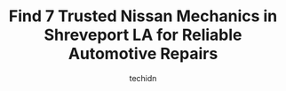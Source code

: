 ---
layout: ampstory
image: https://images.unsplash.com/photo-1597220669155-4a3e59232dc9?ixlib=rb-4.0.3&ixid=MnwxMjA3fDB8MHxwaG90by1wYWdlfHx8fGVufDB8fHx8&auto=format&fit=crop&w=640&h=853&q=80
author: techidn
featured: false
description: Trust your vehicles maintenance and repairs to the 7 best Nissan Mechanic in Shreveport LA, USA. With their extensive experience, cutting-edge technology, and commitment to customer satisfa
title: Find 7 Trusted Nissan Mechanics in Shreveport LA for Reliable Automotive Repairs
cover:
   title: Find 7 Trusted Nissan Mechanics in Shreveport LA for Reliable Automotive Repairs
   subtitle: Rickpate
   background: https://images.unsplash.com/photo-1597220669155-4a3e59232dc9?ixlib=rb-4.0.3&ixid=MnwxMjA3fDB8MHxwaG90by1wYWdlfHx8fGVufDB8fHx8&auto=format&fit=crop&w=640&h=853&q=80

pages: 
 - layout: thirds
   top: <h1>#1 Euroteck European & Foreign</h1>
   bottom: "<p>Excellent work, honest, a little pricey-but you should expect that when you bought that foreign vehicle. Schedule an appointment in advance; they are very busy. Quick tur</p>"
   background: https://www.knot35.com/toplist/wp-content/uploads/2023/06/best-nissan-mechanic-1-in-shreveport-la-1685831442.jpeg
   backgroundblur: true
 - layout: thirds
   top: <h1>#2 Summer Grove Auto Care, inc.</h1>
   bottom: "<p>9251 Mansfield Rd, Shreveport, LA 71118, United States</p>"
   background: https://www.knot35.com/toplist/wp-content/uploads/2023/06/best-nissan-mechanic-2-in-shreveport-la-1685831442.jpeg
   cta:
      link: https://www.knot35.com/toplist/find-7-trusted-nissan-mechanics-in-shreveport-la-for-reliable-automotive-repairs/
      text: Find 7 Trusted Nissan Mechanics in Shreveport LA for Reliable Automotive Repairs
 - layout: thirds
   top: <h1>#3 Southern Automotive Service</h1>
   bottom: "<p>1734 Southern Ave, Shreveport, LA 71101, United States</p>"
   background: https://www.knot35.com/toplist/wp-content/uploads/2023/06/best-nissan-mechanic-3-in-shreveport-la-1685831443.jpeg
   cta:
      link: https://www.knot35.com/toplist/find-7-trusted-nissan-mechanics-in-shreveport-la-for-reliable-automotive-repairs/
      text: Find 7 Trusted Nissan Mechanics in Shreveport LA for Reliable Automotive Repairs
 - layout: thirds
   top: <h1>#4 Orr Nissan Parts & Service</h1>
   bottom: "<p>2323 Viking Dr, Bossier City, LA 71111, United States</p>"
   background: https://images.unsplash.com/photo-1518640467707-6811f4a6ab73?ixlib=rb-4.0.3&ixid=MnwxMjA3fDB8MHxwaG90by1wYWdlfHx8fGVufDB8fHx8&auto=format&fit=crop&w=640&h=853&q=80
   cta:
      link: https://www.knot35.com/toplist/find-7-trusted-nissan-mechanics-in-shreveport-la-for-reliable-automotive-repairs/
      text: Find 7 Trusted Nissan Mechanics in Shreveport LA for Reliable Automotive Repairs
 - layout: thirds
   top: <h1>#5 Shreve City Car Care</h1>
   bottom: "<p>1050 Shreveport Barksdale Hwy, Shreveport, LA 71105, United States</p>"
   background: https://images.unsplash.com/photo-1515405295579-ba7b45403062?ixlib=rb-4.0.3&ixid=MnwxMjA3fDB8MHxwaG90by1wYWdlfHx8fGVufDB8fHx8&auto=format&fit=crop&w=640&h=853&q=80
   cta:
      link: https://www.knot35.com/toplist/find-7-trusted-nissan-mechanics-in-shreveport-la-for-reliable-automotive-repairs/
      text: Find 7 Trusted Nissan Mechanics in Shreveport LA for Reliable Automotive Repairs
 - layout: thirds
   top: <h1>#6 Foreign & Classic Auto Centre</h1>
   bottom: "<p>718 N Ashley Ridge Loop, Shreveport, LA 71106, United States</p>"
   background: https://images.unsplash.com/photo-1620421680010-0766ff230392?ixlib=rb-4.0.3&ixid=MnwxMjA3fDB8MHxwaG90by1wYWdlfHx8fGVufDB8fHx8&auto=format&fit=crop&w=640&h=853&q=80
   cta:
      link: https://www.knot35.com/toplist/find-7-trusted-nissan-mechanics-in-shreveport-la-for-reliable-automotive-repairs/
      text: Find 7 Trusted Nissan Mechanics in Shreveport LA for Reliable Automotive Repairs
 - layout: thirds
   top: <h1>#7 Shouse Collision Repair and Frame Center</h1>
   bottom: "<p>5900 Greenwood Rd, Shreveport, LA 71119, United States</p>"
   background: https://images.unsplash.com/photo-1531169509526-f8f1fdaa4a67?ixlib=rb-4.0.3&ixid=MnwxMjA3fDB8MHxwaG90by1wYWdlfHx8fGVufDB8fHx8&auto=format&fit=crop&w=640&h=853&q=80
   cta:
      link: https://www.knot35.com/toplist/find-7-trusted-nissan-mechanics-in-shreveport-la-for-reliable-automotive-repairs/
      text: Find 7 Trusted Nissan Mechanics in Shreveport LA for Reliable Automotive Repairs
 - layout: thirds
   middle: Continue reading...
   background: https://images.unsplash.com/photo-1510906594845-bc082582c8cc?ixlib=rb-4.0.3&ixid=MnwxMjA3fDB8MHxwaG90by1wYWdlfHx8fGVufDB8fHx8&auto=format&fit=crop&w=640&h=853&q=80
   cta:
      link: https://www.knot35.com/toplist/find-7-trusted-nissan-mechanics-in-shreveport-la-for-reliable-automotive-repairs/
      text: Find 7 Trusted Nissan Mechanics in Shreveport LA for Reliable Automotive Repairs
      
---